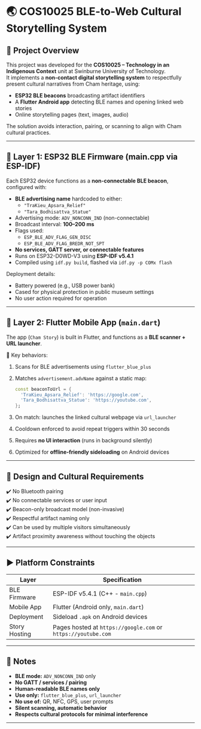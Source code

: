 # :earth_asia: COS10025 BLE-to-Web Cultural Storytelling System

## :page_with_curl: Project Overview

This project was developed for the **COS10025 – Technology in an Indigenous Context** unit at Swinburne University of Technology.  
It implements a **non-contact digital storytelling system** to respectfully present cultural narratives from Cham heritage, using:

- **ESP32 BLE beacons** broadcasting artifact identifiers
- A **Flutter Android app** detecting BLE names and opening linked web stories
- Online storytelling pages (text, images, audio)

The solution avoids interaction, pairing, or scanning to align with Cham cultural practices.

---

## :signal_strength: Layer 1: ESP32 BLE Firmware (main.cpp via ESP-IDF)

Each ESP32 device functions as a **non-connectable BLE beacon**, configured with:
- **BLE advertising name** hardcoded to either:
  - `"TraKieu_Apsara_Relief"`
  - `"Tara_Bodhisattva_Statue"`
- Advertising mode: `ADV_NONCONN_IND` (non-connectable)
- Broadcast interval: **100–200 ms**
- Flags used:
  - `ESP_BLE_ADV_FLAG_GEN_DISC`
  - `ESP_BLE_ADV_FLAG_BREDR_NOT_SPT`
- **No services, GATT server, or connectable features**
- Runs on ESP32-D0WD-V3 using **ESP-IDF v5.4.1**
- Compiled using `idf.py build`, flashed via `idf.py -p COMx flash`

Deployment details:
- Battery powered (e.g., USB power bank)
- Cased for physical protection in public museum settings
- No user action required for operation

---

## :calling: Layer 2: Flutter Mobile App (`main.dart`)

The app (`Cham Story`) is built in Flutter, and functions as a **BLE scanner + URL launcher**.

:key: Key behaviors:
1. Scans for BLE advertisements using `flutter_blue_plus`
2. Matches `advertisement.advName` against a static map:
   
   ```dart
   const beaconToUrl = {
     'TraKieu_Apsara_Relief': 'https://google.com',
     'Tara_Bodhisattva_Statue': 'https://youtube.com',
   };
   ```
3. On match: launches the linked cultural webpage via `url_launcher`
4. Cooldown enforced to avoid repeat triggers within 30 seconds
5. Requires **no UI interaction** (runs in background silently)
6. Optimized for **offline-friendly sideloading** on Android devices

---

## :art: Design and Cultural Requirements

:heavy_check_mark: No Bluetooth pairing  
:heavy_check_mark: No connectable services or user input  
:heavy_check_mark: Beacon-only broadcast model (non-invasive)  
:heavy_check_mark: Respectful artifact naming only  
:heavy_check_mark: Can be used by multiple visitors simultaneously  
:heavy_check_mark: Artifact proximity awareness without touching the objects  

---

## :arrow_forward: Platform Constraints

| Layer           | Specification                                                   |
|-----------------|-----------------------------------------------------------------|
| BLE Firmware    | ESP-IDF v5.4.1 (C++ - `main.cpp`)                               |
| Mobile App      | Flutter (Android only, `main.dart`)                             |
| Deployment      | Sideload `.apk` on Android devices                              |
| Story Hosting   | Pages hosted at `https://google.com` or `https://youtube.com`   |

---

## :pencil: Notes

- **BLE mode:** `ADV_NONCONN_IND` only
- **No GATT / services / pairing**
- **Human-readable BLE names only**
- **Use only:** `flutter_blue_plus`, `url_launcher`
- **No use of:** QR, NFC, GPS, user prompts
- **Silent scanning, automatic behavior**
- **Respects cultural protocols for minimal interference**

---
